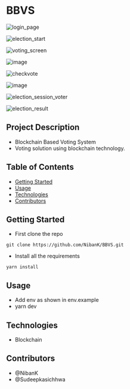 # BBVS
![login_page](https://github.com/NabinKawan/BBVS/assets/43606623/8b05b858-454b-49e5-9f99-89ab0fe5d738)

![election_start](https://user-images.githubusercontent.com/43606623/231675502-8274f497-1545-457b-bb5a-409bbfd2d94c.png)

![voting_screen](https://user-images.githubusercontent.com/43606623/231675447-6053be0e-b8c2-496a-8ac6-bc44c0636b83.png)

![image](https://user-images.githubusercontent.com/43606623/231674778-fb480b6b-1031-4661-b12a-bdb82f36b45c.png)

![checkvote](https://user-images.githubusercontent.com/43606623/231675646-9bb9fc7e-76e2-44e2-806d-f2cee334b54d.png)

![image](https://user-images.githubusercontent.com/43606623/231674727-de2bd99f-218e-4c43-b4f0-0bc89efa229d.png)

![election_session_voter](https://github.com/NabinKawan/BBVS/assets/43606623/de9a40e5-7c33-4381-bb69-4ec41112622b)

![election_result](https://github.com/NabinKawan/BBVS/assets/43606623/b089d2df-985d-4df8-afdb-9bc067d7af63)

## Project Description

- Blockchain Based Voting System
- Voting solution using blockchain technology.
## Table of Contents

- [Getting Started](#getting-started)
- [Usage](#usage)
- [Technologies](#technologies)
- [Contributors](#contributors)

## Getting Started

- First clone the repo
```commandline
git clone https://github.com/NibanK/BBVS.git
```
- Install all the requirements
```commandline
yarn install
```

## Usage

- Add env as shown in env.example
- yarn dev 

## Technologies

- Blockchain

## Contributors

- @NibanK
- @Sudeepkasichhwa


